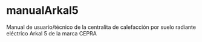 # manualArkal5
Manual de usuario/técnico de la centralita de calefacción por suelo radiante eléctrico Arkal 5 de la marca CEPRA
